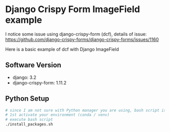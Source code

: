 # Django Crispy Form ImageField example

I notice some issue using django-crispy-form (dcf), details of issue: <https://github.com/django-crispy-forms/django-crispy-forms/issues/1160>

Here is a basic example of dcf with Django ImageField

## Software Version

- django: 3.2
- django-crispy-form: 1.11.2

## Python Setup

```bash
# since I am not sure with Python manager you are using, bash script is universal
# 1st activate your environment (conda / venv)
# execute bash script
./install_packages.sh
```

